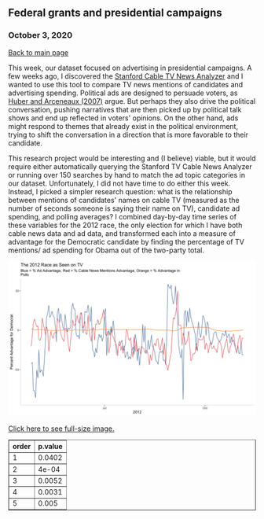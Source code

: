 ## Federal grants and presidential campaigns
### October 3, 2020

[Back to main page](https://hwsimpson33.github.io/pres2020/)

This week, our dataset focused on advertising in presidential campaigns. A few weeks ago, I discovered the [Stanford Cable TV News Analyzer](https://tvnews.stanford.edu/) and I wanted to use this tool to compare TV news mentions of candidates and advertising spending. Political ads are designed to persuade voters, as [Huber and Arceneaux (2007)](https://onlinelibrary.wiley.com/doi/abs/10.1111/j.1540-5907.2007.00291.x) argue. But perhaps they also drive the political conversation, pushing narratives that are then picked up by political talk shows and end up reflected in voters' opinions. On the other hand, ads might respond to themes that already exist in the political environment, trying to shift the conversation in a direction that is more favorable to their candidate. 

This research project would be interesting and (I believe) viable, but it would require either automatically querying the Stanford TV Cable News Analyzer or running over 150 searches by hand to match the ad topic categories in our dataset. Unfortunately, I did not have time to do either this week. Instead, I picked a simpler research question: what is the relationship between mentions of candidates' names on cable TV (measured as the number of seconds someone is saying their name on TV), candidate ad spending, and polling averages? I combined day-by-day time series of these variables for the 2012 race, the only election for which I have both cable news data and ad data, and transformed each into a measure of advantage for the Democratic candidate by finding the percentage of TV mentions/ ad spending for Obama out of the two-party total.

<img src = "../images/time_plot.png">

[Click here to see full-size image.](https://hwsimpson33.github.io/pres2020/images/time_plot.png)

<table style="border-collapse:collapse;" class=table_4430 border=1>
<thead>
<tr>
  <th id="tableHTML_header_1">order</th>
  <th id="tableHTML_header_2">p.value</th>
</tr>
</thead>
<tbody>
<tr>
  <td id="tableHTML_column_1">1</td>
  <td id="tableHTML_column_2">0.0402</td>
</tr>
<tr>
  <td id="tableHTML_column_1">2</td>
  <td id="tableHTML_column_2">4e-04</td>
</tr>
<tr>
  <td id="tableHTML_column_1">3</td>
  <td id="tableHTML_column_2">0.0052</td>
</tr>
<tr>
  <td id="tableHTML_column_1">4</td>
  <td id="tableHTML_column_2">0.0031</td>
</tr>
<tr>
  <td id="tableHTML_column_1">5</td>
  <td id="tableHTML_column_2">0.005</td>
</tr>
</tbody>
</table>